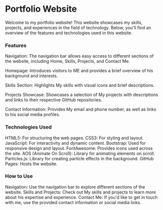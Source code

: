
# Portfolio Website

Welcome to my portfolio website! This website showcases my skills, projects, and experiences in the field of technology. Below, you'll find an overview of the features and technologies used in this website.

### Features
Navigation: The navigation bar allows easy access to different sections of the website, including Home, Skills, Projects, and Contact Me.

Homepage: Introduces visitors to ME and provides a brief overview of his background and interests.

Skills Section: Highlights My skills with visual icons and brief descriptions.

Projects Showcase: Showcases a selection of My projects with descriptions and links to their respective GitHub repositories.

Contact Information: Provides My email and phone number, as well as links to his social media profiles.

### Technologies Used
HTML5: For structuring the web pages.
CSS3: For styling and layout.
JavaScript: For interactivity and dynamic content.
Bootstrap: Used for responsive design and layout.
FontAwesome: Provides icons used across the site.
AOS (Animate On Scroll): Library for animating elements on scroll.
Particles.js: Library for creating particle effects in the background.
GitHub Pages: Hosts the website.

### How to Use
Navigation: Use the navigation bar to explore different sections of the website.
Skills and Projects: Check out My skills and projects to learn more about his expertise and experience.
Contact Me: If you'd like to get in touch with me, use the provided contact information or social media links.
